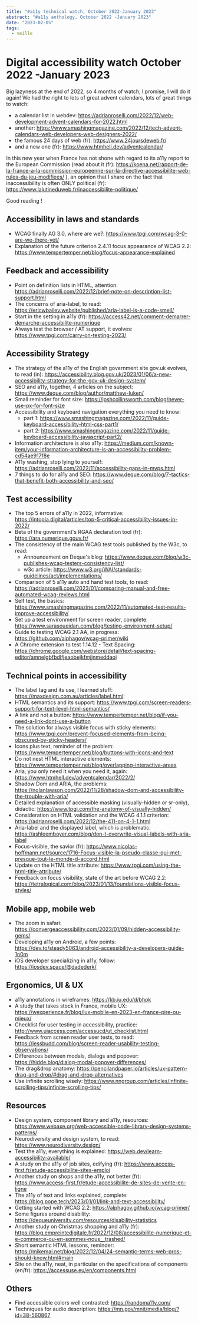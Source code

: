 ```yaml
---
title: "#a11y technical watch, October 2022-January 2023"
abstract: "#a11y anthology, October 2022 -January 2023"
date: "2023-02-05"
tags:
  - veille
---
```

# Digital accessibility watch October 2022 -January 2023
Big lazyness at the end of 2022, so 4 months of watch, I promise, I will do it again!
We had the right to lots of great advent calendars, lots of great things to watch:
- a calendar list in webdev: https://adrianroselli.com/2022/12/web-development-advent-calendars-for-2022.html
- another: https://www.smashingmagazine.com/2022/12/tech-advent-calendars-web-developers-web-designers-2022/
- the famous 24 days of web (fr): https://www.24joursdeweb.fr/
- and a new one (fr): https://www.htmhell.dev/adventcalendar/

In this new year when France has not shone with regard to its a11y report to the European Commission (read about it (fr): https://koena.net/rapport-de-la-france-a-la-commission-europeenne-sur-la-directive-accessibilite-web-rules-du-jeu-modifiees/ ), an opinion that I share on the fact that inaccessibility is often ONLY political (fr): https://www.lalutineduweb.fr/inaccessibilite-politique/

Good reading !
## Accessibility in laws and standards
- WCAG finally AG 3.0, where are we?: https://www.tpgi.com/wcag-3-0-are-we-there-yet/
- Explanation of the future criterion 2.4.11 focus appearance of WCAG 2.2: https://www.tempertemper.net/blog/focus-appearance-explained
## Feedback and accessibility
- Point on definition lists in HTML, attention: https://adrianroselli.com/2022/12/brief-note-on-description-list-support.html
- The concerns of aria-label, to read: https://ericwbailey.website/published/aria-label-is-a-code-smell/
- Start in the setting in a11y (fr): https://access42.net/comment-demarrer-demarche-accessibilite-numerique
- Always test the browser / AT support, it evolves: https://www.tpgi.com/carry-on-testing-2023/
## Accessibility Strategy
- The strategy of the a11y of the English government site gov.uk evolves, to read (in): https://accessibility.blog.gov.uk/2023/01/06/a-new-accessibility-strategy-for-the-gov-uk-design-system/
- SEO and a11y, together, 4 articles on the subject: https://www.deque.com/blog/author/matthew-luken/
- Small reminder for font size: https://joshcollinsworth.com/blog/never-use-px-for-font-size
- Accessibility and keyboard navigation everything you need to know:
  - part 1: https://www.smashingmagazine.com/2022/11/guide-keyboard-accessibility-html-css-part1/
  - part 2: https://www.smashingmagazine.com/2022/11/guide-keyboard-accessibility-javascript-part2/
- Information architecture is also a11y: https://medium.com/known-item/your-information-architecture-is-an-accessibility-problem-cd54ae917f8e
- A11y washing, stop lying to yourself: https://adrianroselli.com/2022/11/accessibility-gaps-in-mvps.html
- 7 things to do for a11y and SEO: https://www.deque.com/blog/7-tactics-that-benefit-both-accessibility-and-seo/
## Test accessibility
- The top 5 errors of a11y in 2022, informative: https://intopia.digital/articles/top-5-critical-accessibility-issues-in-2022/
- Beta of the government's RGAA declaration tool (fr): https://ara.numerique.gouv.fr/
- The consistency of the main WCAG test tools published by the W3c, to read:
   - Announcement on Deque's blog: https://www.deque.com/blog/w3c-publishes-wcag-testers-consistency-list/
   - w3c article: https://www.w3.org/WAI/standards-guidelines/act/implementations/
- Comparison of 5 a11y auto and hand test tools, to read: https://adrianroselli.com/2023/01/comparing-manual-and-free-automated-wcag-reviews.html
- Self test, the basics: https://www.smashingmagazine.com/2022/11/automated-test-results-improve-accessibility/
- Set up a test environment for screen reader, complete: https://www.sarasoueidan.com/blog/testing-environment-setup/
- Guide to testing WCAG 2.1 AA, in progress: https://github.com/alphagov/wcag-primer/wiki
- A Chrome extension to test 1.14.12 - Text Spacing: https://chrome.google.com/webstore/detail/text-spacing-editor/amnelgbfbdlfjeaobejkfmjjnmeddaoj
## Technical points in accessibility
- The label tag and its use, I learned stuff: https://maxdesign.com.au/articles/label.html:
- HTML semantics and its support: https://www.tpgi.com/screen-readers-support-for-text-level-html-semantics/
- A link and not a button: https://www.tempertemper.net/blog/if-you-need-a-link-dont-use-a-button
- The solution for always visible focus with sticky elements: https://www.tpgi.com/prevent-focused-elements-from-being-obscured-by-sticky-headers/
- Icons plus text, reminder of the problem: https://www.tempertemper.net/blog/buttons-with-icons-and-text
- Do not nest HTML interactive elements: https://www.tempertemper.net/blog/overlapping-interactive-areas
- Aria, you only need it when you need it, again: https://www.htmhell.dev/adventcalendar/2022/2/
- Shadow Dom and ARIA, the problems: https://nolanlawson.com/2022/11/28/shadow-dom-and-accessibility-the-trouble-with-aria/
- Detailed explanation of accessible masking (visually-hidden or sr-only), didactic: https://www.tpgi.com/the-anatomy-of-visually-hidden/
- Consideration on HTML validation and the WCAG 4.1.1 criterion: https://adrianroselli.com/2022/12/the-411-on-4-1-1.html
- Aria-label and the displayed label, which is problematic: https://ashleemboyer.com/blog/don-t-overwrite-visual-labels-with-aria-label
- Focus-visible, the savior (fr): https://www.nicolas-hoffmann.net/source/1716-Focus-visible-la-pseudo-classe-qui-met-presque-tout-le-monde-d-accord.html
- Update on the HTML title attribute: https://www.tpgi.com/using-the-html-title-attribute/
- Feedback on focus visibility, state of the art before WCAG 2.2: https://tetralogical.com/blog/2023/01/13/foundations-visible-focus-styles/
## Mobile app, mobile web
- The zoom in safari: https://convergeaccessibility.com/2023/01/09/hidden-accessibility-gems/
- Developing a11y on Android, a few points: https://dev.to/steady5063/android-accessibility-a-developers-guide-1n0m
- iOS developer specializing in a11y, follow: https://iosdev.space/@dadederk/

## Ergonomics, UI & UX
- a11y annotations in wireframes: https://kb.iu.edu/d/bhpk
- A study that takes stock in France, mobile UX: https://wexperience.fr/blog/lux-mobile-en-2023-en-france-pire-ou-mieux/
- Checklist for user testing in accessibility, practice: http://www.uiaccess.com/accessucd/ut_checklist.html
- Feedback from screen reader user tests, to read: https://jessbudd.com/blog/screen-reader-usability-testing-observations/
- Differences between modals, dialogs and popover: https://hidde.blog/dialog-modal-popover-differences/
- The drag&drop anatomy: https://pencilandpaper.io/articles/ux-pattern-drag-and-drop/#drag-and-drop-alternatives
- Use infinite scrolling wisely: https://www.nngroup.com/articles/infinite-scrolling-tips/infinite-scrolling-tips/
## Resources
- Design system, component library and a11y, resources: https://www.webaxe.org/web-accessible-code-library-design-systems-patterns/
- Neurodiversity and design system, to read: https://www.neurodiversity.design/
- Test the a11y, everything is explained: https://web.dev/learn-accessibility-available/
- A study on the a11y of job sites, edifying (fr): https://www.access-first.fr/etude-accessibilite-sites-emploi
- Another study on shops and the a11y, not better (fr): https://www.access-first.fr/etude-accessibilite-de-sites-de-vente-en-ligne
- The a11y of text and links explained, complete: https://blog.pope.tech/2023/01/01/link-and-text-accessibility/
- Getting started with WCAG 2.2: https://alphagov.github.io/wcag-primer/
- Some figures around disability: https://dequeuniversity.com/resources/disability-statistics
- Another study on Christmas shopping and a11y (fr): https://blog.empreintedigitale.fr/2022/12/08/accessibilite-numerique-et-e-commerce-ou-en-sommes-nous__trashed/
- Short semantic HTML lessons, reminder: https://mikemai.net/blog/2022/12/04/24-semantic-terms-web-pros-should-know.html#main
- Site on the a11y, neat, in particular on the specifications of components (en/fr): https://accessuse.eu/en/components.html
## Others
- Find accessible colors well contrasted: https://randoma11y.com/
- Techniques for audio description: https://mn.gov/mnit/media/blog/?id=38-560867